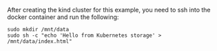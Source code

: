 After creating the kind cluster for this example, you need to ssh into the docker container and run the following:

```
sudo mkdir /mnt/data
sudo sh -c "echo 'Hello from Kubernetes storage' > /mnt/data/index.html"
```
